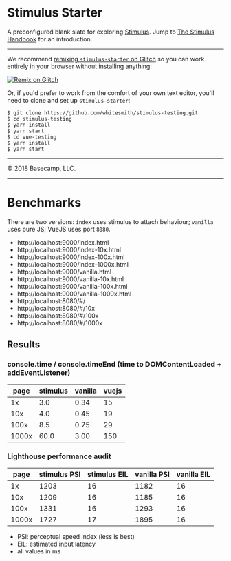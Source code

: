 # Stimulus Starter

A preconfigured blank slate for exploring [Stimulus](https://github.com/stimulusjs/stimulus). Jump to [The Stimulus Handbook](https://stimulusjs.org/handbook/introduction) for an introduction.

---

We recommend [remixing `stimulus-starter` on Glitch](https://glitch.com/edit/#!/import/github/stimulusjs/stimulus-starter) so you can work entirely in your browser without installing anything:

[![Remix on Glitch](https://cdn.glitch.com/2703baf2-b643-4da7-ab91-7ee2a2d00b5b%2Fremix-button.svg)](https://glitch.com/edit/#!/import/github/stimulusjs/stimulus-starter)

Or, if you'd prefer to work from the comfort of your own text editor, you'll need to clone and set up `stimulus-starter`:

```
$ git clone https://github.com/whitesmith/stimulus-testing.git
$ cd stimulus-testing
$ yarn install
$ yarn start
$ cd vue-testing
$ yarn install
$ yarn start
```

---

© 2018 Basecamp, LLC.

---

# Benchmarks

There are two versions: `index` uses stimulus to attach behaviour; `vanilla` uses pure JS; VueJS uses port `8080`.

- http://localhost:9000/index.html
- http://localhost:9000/index-10x.html
- http://localhost:9000/index-100x.html
- http://localhost:9000/index-1000x.html
- http://localhost:9000/vanilla.html
- http://localhost:9000/vanilla-10x.html
- http://localhost:9000/vanilla-100x.html
- http://localhost:9000/vanilla-1000x.html
- http://localhost:8080/#/
- http://localhost:8080/#/10x
- http://localhost:8080/#/100x
- http://localhost:8080/#/1000x

## Results

### console.time / console.timeEnd (time to DOMContentLoaded + addEventListener)

| page | stimulus | vanilla | vuejs |
| ---- | -------- | ------- | ----- |
| 1x   |    3.0   |   0.34  | 15    |
| 10x  |    4.0   |   0.45  | 19    |
| 100x |    8.5   |   0.75  | 29    |
| 1000x|    60.0  |   3.00  | 150   |

### Lighthouse performance audit

| page | stimulus PSI | stimulus EIL | vanilla PSI | vanilla EIL |
| ---- | ------------ | ------------ | ----------- | ----------- |
| 1x   |    1203      |     16       |    1182     |     16      |
| 10x  |    1209      |     16       |    1185     |     16      |
| 100x |    1331      |     16       |    1293     |     16      |
| 1000x|    1727      |     17       |    1895     |     16      |


- PSI: perceptual speed index (less is best)
- EIL: estimated input latency
- all values in ms
